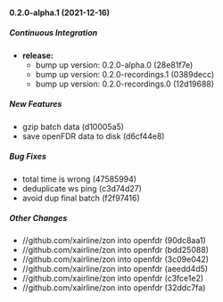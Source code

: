 #### 0.2.0-alpha.1 (2021-12-16)

##### Continuous Integration

* **release:**
  *  bump up version: 0.2.0-alpha.0 (28e81f7e)
  *  bump up version: 0.2.0-recordings.1 (0389decc)
  *  bump up version: 0.2.0-recordings.0 (12d19688)

##### New Features

*  gzip batch data (d10005a5)
*  save openFDR data to disk (d6cf44e8)

##### Bug Fixes

*  total time is wrong (47585994)
*  deduplicate ws ping (c3d74d27)
*  avoid dup final batch (f2f97416)

##### Other Changes

* //github.com/xairline/zon into openfdr (90dc8aa1)
* //github.com/xairline/zon into openfdr (bdd25088)
* //github.com/xairline/zon into openfdr (3c09e042)
* //github.com/xairline/zon into openfdr (aeedd4d5)
* //github.com/xairline/zon into openfdr (c3fce1e2)
* //github.com/xairline/zon into openfdr (32ddc7fa)


